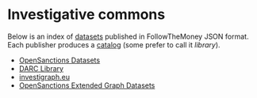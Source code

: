 # Investigative commons

Below is an index of [datasets](/docs/metadata.md) published in FollowTheMoney JSON format. Each publisher produces a [catalog](/docs/metadata.md) (some prefer to call it _library_). 

- [OpenSanctions Datasets](https://opensanctions.org/datasets/sources/)
- [DARC Library](https://dataresearchcenter.org/library)
- [investigraph.eu](https://investigraph.eu)
- [OpenSanctions Extended Graph Datasets](https://opensanctions.org/kyb/)
